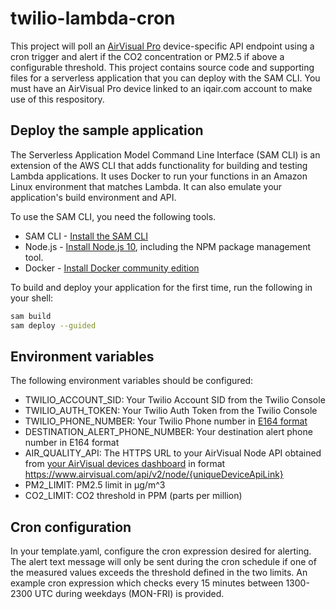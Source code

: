 # twilio-lambda-cron

This project will poll an [AirVisual Pro](https://www.iqair.com/air-quality-monitors/airvisual-pro) device-specific API endpoint using a cron trigger and alert if the CO2 concentration or PM2.5 if above a configurable threshold. This project contains source code and supporting files for a serverless application that you can deploy with the SAM CLI. You must have an AirVisual Pro device linked to an iqair.com account to make use of this respository.

## Deploy the sample application

The Serverless Application Model Command Line Interface (SAM CLI) is an extension of the AWS CLI that adds functionality for building and testing Lambda applications. It uses Docker to run your functions in an Amazon Linux environment that matches Lambda. It can also emulate your application's build environment and API.

To use the SAM CLI, you need the following tools.

* SAM CLI - [Install the SAM CLI](https://docs.aws.amazon.com/serverless-application-model/latest/developerguide/serverless-sam-cli-install.html)
* Node.js - [Install Node.js 10](https://nodejs.org/en/), including the NPM package management tool.
* Docker - [Install Docker community edition](https://hub.docker.com/search/?type=edition&offering=community)

To build and deploy your application for the first time, run the following in your shell:

```bash
sam build
sam deploy --guided
```

## Environment variables

The following environment variables should be configured:
* TWILIO_ACCOUNT_SID: Your Twilio Account SID from the Twilio Console
* TWILIO_AUTH_TOKEN: Your Twilio Auth Token from the Twilio Console
* TWILIO_PHONE_NUMBER: Your Twilio Phone number in [E164 format](https://www.twilio.com/docs/glossary/what-e164)
* DESTINATION_ALERT_PHONE_NUMBER: Your destination alert phone number in E164 format
* AIR_QUALITY_API: The HTTPS URL to your AirVisual Node API obtained from [your AirVisual devices dashboard](https://www.iqair.com/dashboard/devices) in format https://www.airvisual.com/api/v2/node/{uniqueDeviceApiLink}
* PM2_LIMIT: PM2.5 limit in µg/m^3
* CO2_LIMIT: CO2 threshold in PPM (parts per million)

## Cron configuration

In your template.yaml, configure the cron expression desired for alerting. The alert text message will only be sent during the cron schedule if one of the measured values exceeds the threshold defined in the two limits. An example cron expression which checks every 15 minutes between 1300-2300 UTC during weekdays (MON-FRI) is provided. 
